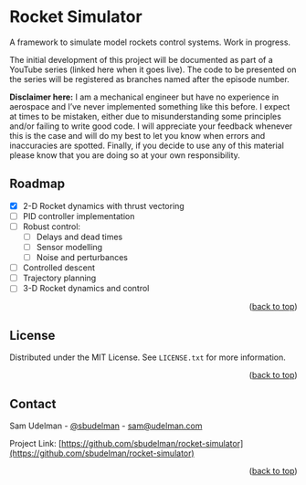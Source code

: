 <div id="top"></div>

# Rocket Simulator

A framework to simulate model rockets control systems. Work in progress.

The initial development of this project will be documented as part of a YouTube series (linked here when it goes live). The code to be presented on the series will be registered as branches named after the episode number.

**Disclaimer here:** I am a mechanical engineer but have no experience in aerospace and I’ve never implemented something like this before. I expect at times to be mistaken, either due to misunderstanding some principles and/or failing to write good code. I will appreciate your feedback whenever this is the case and will do my best to let you know when errors and inaccuracies are spotted. Finally, if you decide to use any of this material please know that you are doing so at your own responsibility.

## Roadmap

- [x] 2-D Rocket dynamics with thrust vectoring
- [ ] PID controller implementation
- [ ] Robust control:
  - [ ] Delays and dead times
  - [ ] Sensor modelling
  - [ ] Noise and perturbances
- [ ] Controlled descent
- [ ] Trajectory planning
- [ ] 3-D Rocket dynamics and control

<p align="right">(<a href="#top">back to top</a>)</p>

## License

Distributed under the MIT License. See `LICENSE.txt` for more information.

<p align="right">(<a href="#top">back to top</a>)</p>

## Contact

Sam Udelman - [@sbudelman](https://twitter.com/sbudelman) - sam@udelman.com

Project Link: [https://github.com/sbudelman/rocket-simulator](https://github.com/sbudelman/rocket-simulator)

<p align="right">(<a href="#top">back to top</a>)</p>
